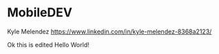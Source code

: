 # MobileDEV


Kyle Melendez 
https://www.linkedin.com/in/kyle-melendez-8368a2123/

Ok this is edited 
Hello World!
